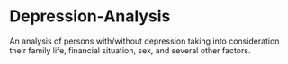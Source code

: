 # Depression-Analysis
An analysis of persons with/without depression taking into consideration their family life, financial situation, sex, and several other factors.

